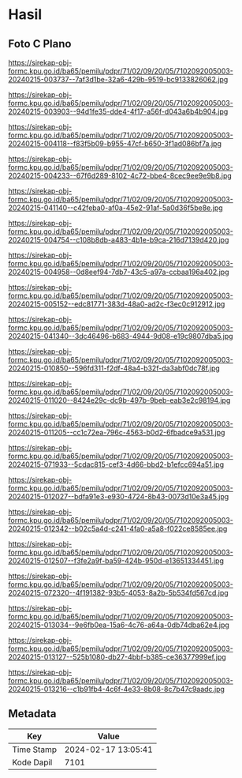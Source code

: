 # Hasil

## Foto C Plano

https://sirekap-obj-formc.kpu.go.id/ba65/pemilu/pdpr/71/02/09/20/05/7102092005003-20240215-003737--7af3d1be-32a6-429b-9519-bc9133826062.jpg

https://sirekap-obj-formc.kpu.go.id/ba65/pemilu/pdpr/71/02/09/20/05/7102092005003-20240215-003903--94d1fe35-dde4-4f17-a56f-d043a6b4b904.jpg

https://sirekap-obj-formc.kpu.go.id/ba65/pemilu/pdpr/71/02/09/20/05/7102092005003-20240215-004118--f83f5b09-b955-47cf-b650-3f1ad086bf7a.jpg

https://sirekap-obj-formc.kpu.go.id/ba65/pemilu/pdpr/71/02/09/20/05/7102092005003-20240215-004233--67f6d289-8102-4c72-bbe4-8cec9ee9e9b8.jpg

https://sirekap-obj-formc.kpu.go.id/ba65/pemilu/pdpr/71/02/09/20/05/7102092005003-20240215-041140--c42feba0-af0a-45e2-91af-5a0d36f5be8e.jpg

https://sirekap-obj-formc.kpu.go.id/ba65/pemilu/pdpr/71/02/09/20/05/7102092005003-20240215-004754--c108b8db-a483-4b1e-b9ca-216d7139d420.jpg

https://sirekap-obj-formc.kpu.go.id/ba65/pemilu/pdpr/71/02/09/20/05/7102092005003-20240215-004958--0d8eef94-7db7-43c5-a97a-ccbaa196a402.jpg

https://sirekap-obj-formc.kpu.go.id/ba65/pemilu/pdpr/71/02/09/20/05/7102092005003-20240215-005152--edc81771-383d-48a0-ad2c-f3ec0c912912.jpg

https://sirekap-obj-formc.kpu.go.id/ba65/pemilu/pdpr/71/02/09/20/05/7102092005003-20240215-041340--3dc46496-b683-4944-9d08-e19c9807dba5.jpg

https://sirekap-obj-formc.kpu.go.id/ba65/pemilu/pdpr/71/02/09/20/05/7102092005003-20240215-010850--596fd311-f2df-48a4-b32f-da3abf0dc78f.jpg

https://sirekap-obj-formc.kpu.go.id/ba65/pemilu/pdpr/71/02/09/20/05/7102092005003-20240215-011020--8424e29c-dc9b-497b-9beb-eab3e2c98194.jpg

https://sirekap-obj-formc.kpu.go.id/ba65/pemilu/pdpr/71/02/09/20/05/7102092005003-20240215-011205--cc1c72ea-796c-4563-b0d2-6fbadce9a531.jpg

https://sirekap-obj-formc.kpu.go.id/ba65/pemilu/pdpr/71/02/09/20/05/7102092005003-20240215-071933--5cdac815-cef3-4d66-bbd2-b1efcc694a51.jpg

https://sirekap-obj-formc.kpu.go.id/ba65/pemilu/pdpr/71/02/09/20/05/7102092005003-20240215-012027--bdfa91e3-e930-4724-8b43-0073d10e3a45.jpg

https://sirekap-obj-formc.kpu.go.id/ba65/pemilu/pdpr/71/02/09/20/05/7102092005003-20240215-012342--b02c5a4d-c241-4fa0-a5a8-f022ce8585ee.jpg

https://sirekap-obj-formc.kpu.go.id/ba65/pemilu/pdpr/71/02/09/20/05/7102092005003-20240215-012507--f3fe2a9f-ba59-424b-950d-e13651334451.jpg

https://sirekap-obj-formc.kpu.go.id/ba65/pemilu/pdpr/71/02/09/20/05/7102092005003-20240215-072320--4f191382-93b5-4053-8a2b-5b534fd567cd.jpg

https://sirekap-obj-formc.kpu.go.id/ba65/pemilu/pdpr/71/02/09/20/05/7102092005003-20240215-013034--9e6fb0ea-15a6-4c76-a64a-0db74dba62e4.jpg

https://sirekap-obj-formc.kpu.go.id/ba65/pemilu/pdpr/71/02/09/20/05/7102092005003-20240215-013127--525b1080-db27-4bbf-b385-ce36377999ef.jpg

https://sirekap-obj-formc.kpu.go.id/ba65/pemilu/pdpr/71/02/09/20/05/7102092005003-20240215-013216--c1b91fb4-4c6f-4e33-8b08-8c7b47c9aadc.jpg


## Metadata

| Key        | Value               |
| ---------- | ------------------- |
| Time Stamp | 2024-02-17 13:05:41 |
| Kode Dapil | 7101                |



